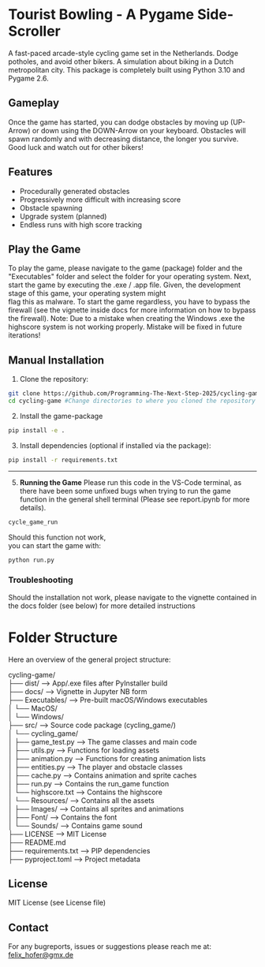 # Tourist Bowling - A Pygame Side-Scroller

A fast-paced arcade-style cycling game set in the Netherlands. Dodge potholes, and avoid other bikers. A simulation about biking in a Dutch metropolitan city.
This package is completely built using Python 3.10 and Pygame 2.6.

## Gameplay
Once the game has started, you can dodge obstacles by moving up (UP-Arrow) or down using the DOWN-Arrow on your keyboard. Obstacles will spawn randomly and with decreasing distance, the longer you survive. Good luck and watch out for other bikers!


## Features
- Procedurally generated obstacles
- Progressively more difficult with increasing score
- Obstacle spawning
- Upgrade system (planned)
- Endless runs with high score tracking

## Play the Game
To play the game, please navigate to the game (package) folder and the  
"Executables" folder and select the folder for your operating system.
Next, start the game by executing the .exe / .app file.
Given, the development stage of this game, your operating system might  
flag this as malware. To start the game regardless, you have to bypass the  
firewall (see the vignette inside docs for more information on how to bypass the firewall).
Note: Due to a mistake when creating the Windows .exe the highscore system is not working properly.
Mistake will be fixed in future iterations!


## Manual Installation

1. Clone the repository: 

```bash
git clone https://github.com/Programming-The-Next-Step-2025/cycling-game.git your_folder_name
cd cycling-game #Change directories to where you cloned the repository
``` 

2. Install the game-package
```bash
pip install -e .
``` 

3. Install dependencies (optional if installed via the package):  
```bash
pip install -r requirements.txt
``` 
---

5. **Running the Game**
Please run this code in the VS-Code terminal, as there have been some unfixed bugs when trying to run the game function in the general shell terminal (Please see report.ipynb for more details).

```bash
cycle_game_run
```
Should this function not work,  
you can start the game with:  

```bash
python run.py
```

### Troubleshooting
Should the installation not work, please navigate to the vignette contained in   
the docs folder (see below) for more detailed instructions


# Folder Structure
Here an overview of the general project structure:  

cycling-game/  
├── dist/                --> App/.exe files after PyInstaller build  
├── docs/                --> Vignette in Jupyter NB form  
├── Executables/         --> Pre-built macOS/Windows executables  
│   └── MacOS/    
│   └── Windows/    
├── src/                 --> Source code package (cycling_game/)  
│   └── cycling_game/     
│       ├── game_test.py    --> The game classes and main code  
│       ├── utils.py        --> Functions for loading assets  
│       ├── animation.py    --> Functions for creating animation lists  
│       ├── entities.py     --> The player and obstacle classes  
│       ├── cache.py        --> Contains animation and sprite caches  
│       ├── run.py          --> Contains the run_game function  
│       └── highscore.txt   --> Contains the highscore  
│           └── Resources/          --> Contains all the assets  
│               ├── Images/         --> Contains all sprites and animations  
│               ├── Font/           --> Contains the font   
│               └── Sounds/         --> Contains game sound  
├── LICENSE              --> MIT License  
├── README.md              
├── requirements.txt     --> PIP dependencies  
├── pyproject.toml       --> Project metadata  


## License
MIT License (see License file)

## Contact
For any bugreports, issues or suggestions please reach me at: felix_hofer@gmx.de
